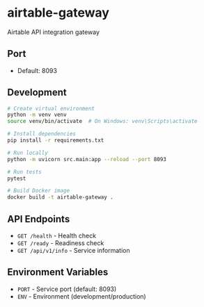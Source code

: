 # airtable-gateway

Airtable API integration gateway

## Port
- Default: 8093

## Development

```bash
# Create virtual environment
python -m venv venv
source venv/bin/activate  # On Windows: venv\Scripts\activate

# Install dependencies
pip install -r requirements.txt

# Run locally
python -m uvicorn src.main:app --reload --port 8093

# Run tests
pytest

# Build Docker image
docker build -t airtable-gateway .
```

## API Endpoints

- `GET /health` - Health check
- `GET /ready` - Readiness check
- `GET /api/v1/info` - Service information

## Environment Variables

- `PORT` - Service port (default: 8093)
- `ENV` - Environment (development/production)
